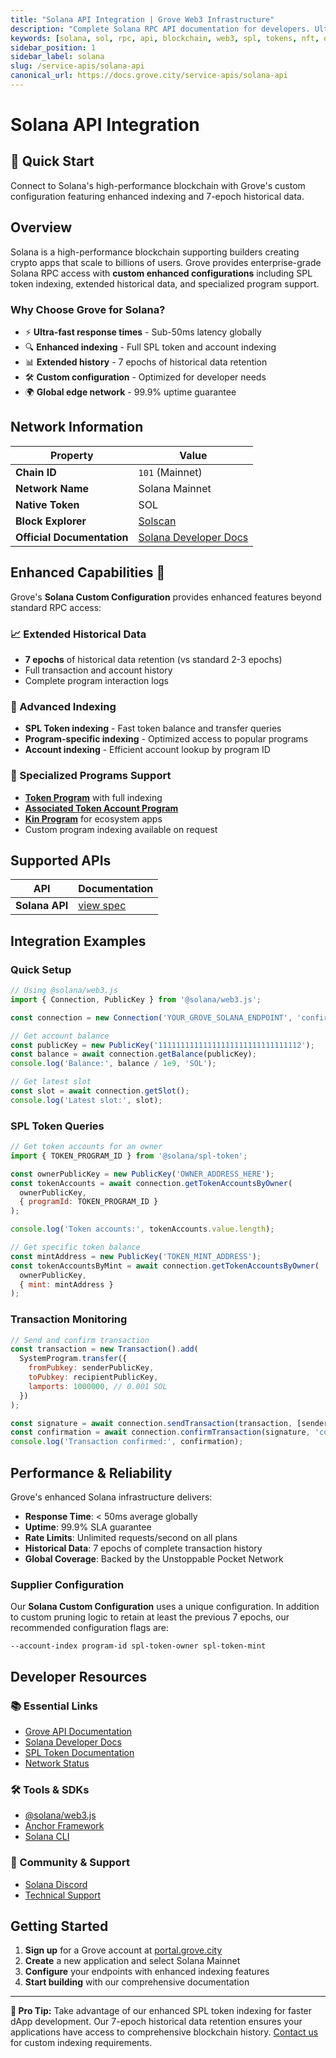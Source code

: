 ```yaml
---
title: "Solana API Integration | Grove Web3 Infrastructure"
description: "Complete Solana RPC API documentation for developers. Ultra-fast Solana blockchain access with enhanced SPL token support and 7-epoch historical data. Get started in minutes."
keywords: [solana, sol, rpc, api, blockchain, web3, spl, tokens, nft, defi, phantom, grove, infrastructure, developers, integration]
sidebar_position: 1
sidebar_label: solana
slug: /service-apis/solana-api
canonical_url: https://docs.grove.city/service-apis/solana-api
---
```


# Solana API Integration

<div style={{background: "linear-gradient(135deg, #9945ff 0%, #14f195 100%)", color: "white", padding: "1.5rem", borderRadius: "8px", margin: "1rem 0"}}>
  <h2 style={{color: "white", marginTop: 0}}>🚀 Quick Start</h2>
  <p style={{marginBottom: 0, fontSize: "1.1rem"}}>Connect to Solana's high-performance blockchain with Grove's custom configuration featuring enhanced indexing and 7-epoch historical data.</p>
</div>

## Overview

Solana is a high-performance blockchain supporting builders creating crypto apps that scale to billions of users. Grove provides enterprise-grade Solana RPC access with **custom enhanced configurations** including SPL token indexing, extended historical data, and specialized program support.

### Why Choose Grove for Solana?

- ⚡ **Ultra-fast response times** - Sub-50ms latency globally
- 🔍 **Enhanced indexing** - Full SPL token and account indexing
- 📊 **Extended history** - 7 epochs of historical data retention
- 🛠️ **Custom configuration** - Optimized for developer needs
- 🌍 **Global edge network** - 99.9% uptime guarantee

## Network Information

| Property | Value |
|----------|-------|
| **Chain ID** | `101` (Mainnet) |
| **Network Name** | Solana Mainnet |
| **Native Token** | SOL |
| **Block Explorer** | [Solscan](https://solscan.io) |
| **Official Documentation** | [Solana Developer Docs](https://docs.solana.com/) |

## Enhanced Capabilities 🌟

Grove's **Solana Custom Configuration** provides enhanced features beyond standard RPC access:

### 📈 Extended Historical Data
- **7 epochs** of historical data retention (vs standard 2-3 epochs)
- Full transaction and account history
- Complete program interaction logs

### 🎯 Advanced Indexing
- **SPL Token indexing** - Fast token balance and transfer queries  
- **Program-specific indexing** - Optimized access to popular programs
- **Account indexing** - Efficient account lookup by program ID

### 🔧 Specialized Programs Support
- [**Token Program**](https://spl.solana.com/token) with full indexing
- [**Associated Token Account Program**](https://spl.solana.com/associated-token-account)
- [**Kin Program**](https://solana.com/ecosystem/kin) for ecosystem apps
- Custom program indexing available on request

## Supported APIs

| API | Documentation |
| --- | ------------- |
| **Solana API** | [view spec](https://docs.solana.com/api/http) |

## Integration Examples

### Quick Setup

```javascript
// Using @solana/web3.js
import { Connection, PublicKey } from '@solana/web3.js';

const connection = new Connection('YOUR_GROVE_SOLANA_ENDPOINT', 'confirmed');

// Get account balance
const publicKey = new PublicKey('11111111111111111111111111111112');
const balance = await connection.getBalance(publicKey);
console.log('Balance:', balance / 1e9, 'SOL');

// Get latest slot
const slot = await connection.getSlot();
console.log('Latest slot:', slot);
```

### SPL Token Queries

```javascript
// Get token accounts for an owner
import { TOKEN_PROGRAM_ID } from '@solana/spl-token';

const ownerPublicKey = new PublicKey('OWNER_ADDRESS_HERE');
const tokenAccounts = await connection.getTokenAccountsByOwner(
  ownerPublicKey,
  { programId: TOKEN_PROGRAM_ID }
);

console.log('Token accounts:', tokenAccounts.value.length);

// Get specific token balance
const mintAddress = new PublicKey('TOKEN_MINT_ADDRESS');
const tokenAccountsByMint = await connection.getTokenAccountsByOwner(
  ownerPublicKey,
  { mint: mintAddress }
);
```

### Transaction Monitoring

```javascript
// Send and confirm transaction
const transaction = new Transaction().add(
  SystemProgram.transfer({
    fromPubkey: senderPublicKey,
    toPubkey: recipientPublicKey,
    lamports: 1000000, // 0.001 SOL
  })
);

const signature = await connection.sendTransaction(transaction, [senderKeypair]);
const confirmation = await connection.confirmTransaction(signature, 'confirmed');
console.log('Transaction confirmed:', confirmation);
```

## Performance & Reliability

Grove's enhanced Solana infrastructure delivers:

- **Response Time**: < 50ms average globally
- **Uptime**: 99.9% SLA guarantee
- **Rate Limits**: Unlimited requests/second on all plans
- **Historical Data**: 7 epochs of complete transaction history
- **Global Coverage**: Backed by the Unstoppable Pocket Network

### Supplier Configuration

Our **Solana Custom Configuration** uses a unique configuration. In addition to custom pruning logic to retain at least the previous 7 epochs, our recommended configuration flags are:

```
--account-index program-id spl-token-owner spl-token-mint
```

## Developer Resources

### 📚 Essential Links
- [Grove API Documentation](../grove-api/overview/grove-api)
- [Solana Developer Docs](https://docs.solana.com/)
- [SPL Token Documentation](https://spl.solana.com/)
- [Network Status](https://status.grove.city)

### 🛠️ Tools & SDKs
- [@solana/web3.js](https://www.npmjs.com/package/@solana/web3.js)
- [Anchor Framework](https://www.anchor-lang.com/)
- [Solana CLI](https://docs.solana.com/cli)

### 💬 Community & Support
- [Solana Discord](https://discord.com/invite/pquxPsq)
- [Technical Support](https://discord.com/channels/824324475256438814/1150805396085293106)

## Getting Started

1. **Sign up** for a Grove account at [portal.grove.city](https://portal.grove.city)
2. **Create** a new application and select Solana Mainnet
3. **Configure** your endpoints with enhanced indexing features
4. **Start building** with our comprehensive documentation

---

<div style={{background: "#f0f8ff", padding: "1rem", borderLeft: "4px solid #9945ff", margin: "1rem 0"}}>
  <strong>🎯 Pro Tip:</strong> Take advantage of our enhanced SPL token indexing for faster dApp development. Our 7-epoch historical data retention ensures your applications have access to comprehensive blockchain history. <a href="mailto:portal@grove.city">Contact us</a> for custom indexing requirements.
</div>
